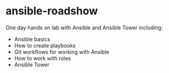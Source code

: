 # ansible-roadshow
One day hands on lab with Ansible and Ansible Tower including:

* Ansible basics
* How to create playbooks
* Git workflows for working with Ansible
* How to work with roles
* Ansible Tower


